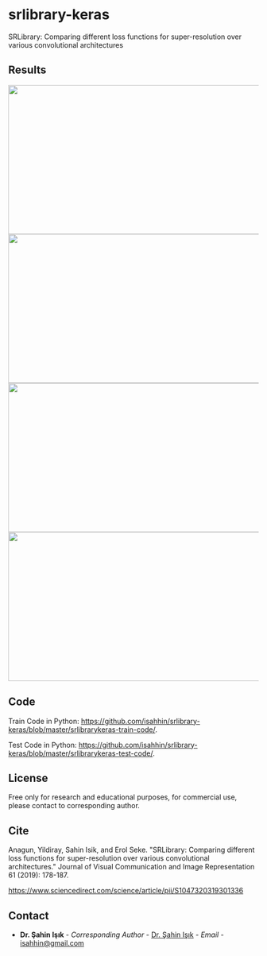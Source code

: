 # srlibrary-keras
SRLibrary: Comparing different loss functions for super-resolution over various convolutional architectures

## Results

<img src="https://github.com/isahhin/srlibrary-keras/blob/master/results/Butterfly_SRCNN.png" height="300" width="1000">
<img src="https://github.com/isahhin/srlibrary-keras/blob/master/results/Butterfly_VDSR.png" height="300" width="1000">
<img src="https://github.com/isahhin/srlibrary-keras/blob/master/results/Butterfly_EDSR.png" height="300" width="1000">
<img src="https://github.com/isahhin/srlibrary-keras/blob/master/results/Butterfly_RDN.png" height="300" width="1000">

## Code

Train Code in Python: https://github.com/isahhin/srlibrary-keras/blob/master/srlibrarykeras-train-code/.

Test Code in Python: https://github.com/isahhin/srlibrary-keras/blob/master/srlibrarykeras-test-code/.

## License

Free only for research and educational purposes, for commercial use, please contact to corresponding author.

## Cite

Anagun, Yildiray, Sahin Isik, and Erol Seke. "SRLibrary: Comparing different loss functions for super-resolution over various convolutional architectures." Journal of Visual Communication and Image Representation 61 (2019): 178-187.

https://www.sciencedirect.com/science/article/pii/S1047320319301336
## Contact



* **Dr. Şahin Işık** - *Corresponding Author* - [Dr. Şahin Işık](http://ceng.ogu.edu.tr/Sayfa/Index/32/bolum-personeli) - *Email* - isahhin@gmail.com
